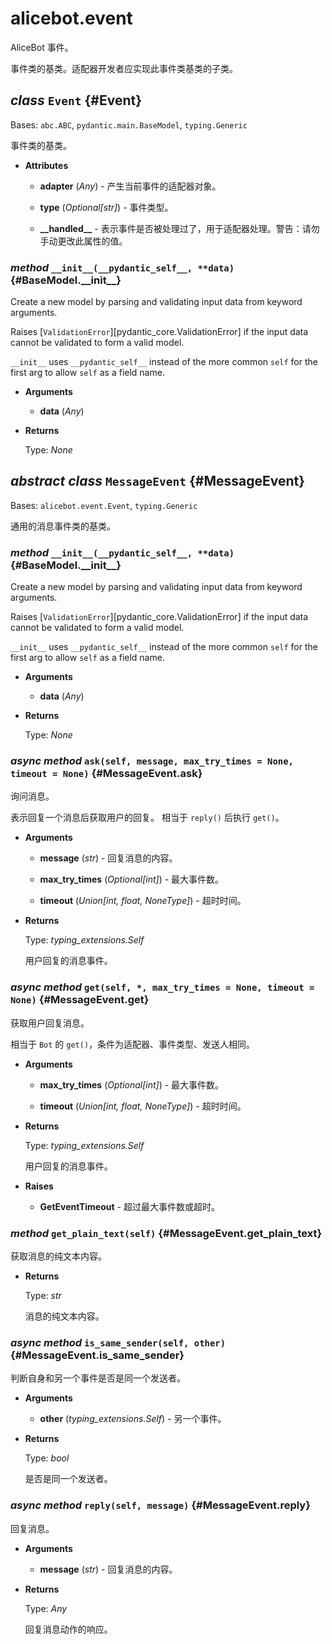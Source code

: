 # alicebot.event

AliceBot 事件。

事件类的基类。适配器开发者应实现此事件类基类的子类。

## _class_ `Event` {#Event}

Bases: `abc.ABC`, `pydantic.main.BaseModel`, `typing.Generic`

事件类的基类。

- **Attributes**

  - **adapter** (_Any_) - 产生当前事件的适配器对象。

  - **type** (_Optional\[str\]_) - 事件类型。

  - **\_\_handled\_\_** - 表示事件是否被处理过了，用于适配器处理。警告：请勿手动更改此属性的值。

### _method_ `__init__(__pydantic_self__, **data)` {#BaseModel.\_\_init\_\_}

Create a new model by parsing and validating input data from keyword arguments.

Raises [`ValidationError`][pydantic_core.ValidationError] if the input data cannot be
validated to form a valid model.

`__init__` uses `__pydantic_self__` instead of the more common `self` for the first arg to
allow `self` as a field name.

- **Arguments**

  - **data** (_Any_)

- **Returns**

  Type: _None_

## _abstract class_ `MessageEvent` {#MessageEvent}

Bases: `alicebot.event.Event`, `typing.Generic`

通用的消息事件类的基类。

### _method_ `__init__(__pydantic_self__, **data)` {#BaseModel.\_\_init\_\_}

Create a new model by parsing and validating input data from keyword arguments.

Raises [`ValidationError`][pydantic_core.ValidationError] if the input data cannot be
validated to form a valid model.

`__init__` uses `__pydantic_self__` instead of the more common `self` for the first arg to
allow `self` as a field name.

- **Arguments**

  - **data** (_Any_)

- **Returns**

  Type: _None_

### _async method_ `ask(self, message, max_try_times = None, timeout = None)` {#MessageEvent.ask}

询问消息。

表示回复一个消息后获取用户的回复。
相当于 `reply()` 后执行 `get()`。

- **Arguments**

  - **message** (_str_) - 回复消息的内容。

  - **max\_try\_times** (_Optional\[int\]_) - 最大事件数。

  - **timeout** (_Union\[int, float, NoneType\]_) - 超时时间。

- **Returns**

  Type: _typing\_extensions.Self_

  用户回复的消息事件。

### _async method_ `get(self, *, max_try_times = None, timeout = None)` {#MessageEvent.get}

获取用户回复消息。

相当于 `Bot` 的 `get()`，条件为适配器、事件类型、发送人相同。

- **Arguments**

  - **max\_try\_times** (_Optional\[int\]_) - 最大事件数。

  - **timeout** (_Union\[int, float, NoneType\]_) - 超时时间。

- **Returns**

  Type: _typing\_extensions.Self_

  用户回复的消息事件。

- **Raises**

  - **GetEventTimeout** - 超过最大事件数或超时。

### _method_ `get_plain_text(self)` {#MessageEvent.get\_plain\_text}

获取消息的纯文本内容。

- **Returns**

  Type: _str_

  消息的纯文本内容。

### _async method_ `is_same_sender(self, other)` {#MessageEvent.is\_same\_sender}

判断自身和另一个事件是否是同一个发送者。

- **Arguments**

  - **other** (_typing\_extensions.Self_) - 另一个事件。

- **Returns**

  Type: _bool_

  是否是同一个发送者。

### _async method_ `reply(self, message)` {#MessageEvent.reply}

回复消息。

- **Arguments**

  - **message** (_str_) - 回复消息的内容。

- **Returns**

  Type: _Any_

  回复消息动作的响应。
